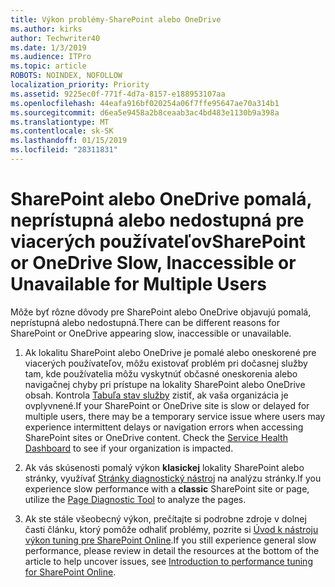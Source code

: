 ```yaml
---
title: Výkon problémy-SharePoint alebo OneDrive
ms.author: kirks
author: Techwriter40
ms.date: 1/3/2019
ms.audience: ITPro
ms.topic: article
ROBOTS: NOINDEX, NOFOLLOW
localization_priority: Priority
ms.assetid: 9225ec0f-771f-4d7a-8157-e188953107aa
ms.openlocfilehash: 44eafa916bf020254a06f7ffe95647ae70a314b1
ms.sourcegitcommit: d6ea5e9458a2b8ceaab3ac4bd483e1130b9a398a
ms.translationtype: MT
ms.contentlocale: sk-SK
ms.lasthandoff: 01/15/2019
ms.locfileid: "28311831"
---
```

# <a name="sharepoint-or-onedrive-slow-inaccessible-or-unavailable-for-multiple-users"></a><span data-ttu-id="7d62e-102">SharePoint alebo OneDrive pomalá, neprístupná alebo nedostupná pre viacerých používateľov</span><span class="sxs-lookup"><span data-stu-id="7d62e-102">SharePoint or OneDrive Slow, Inaccessible or Unavailable for Multiple Users</span></span>

<span data-ttu-id="7d62e-103">Môže byť rôzne dôvody pre SharePoint alebo OneDrive objavujú pomalá, neprístupná alebo nedostupná.</span><span class="sxs-lookup"><span data-stu-id="7d62e-103">There can be different reasons for SharePoint or OneDrive appearing slow, inaccessible or unavailable.</span></span> 
  
1. <span data-ttu-id="7d62e-p101">Ak lokalitu SharePoint alebo OneDrive je pomalé alebo oneskorené pre viacerých používateľov, môžu existovať problém pri dočasnej služby tam, kde používatelia môžu vyskytnúť občasné oneskorenia alebo navigačnej chyby pri prístupe na lokality SharePoint alebo OneDrive obsah. Kontrola [Tabuľa stav služby](https://admin.microsoft.com/AdminPortal/Home#/servicehealth) zistiť, ak vaša organizácia je ovplyvnené.</span><span class="sxs-lookup"><span data-stu-id="7d62e-p101">If your SharePoint or OneDrive site is slow or delayed for multiple users, there may be a temporary service issue where users may experience intermittent delays or navigation errors when accessing SharePoint sites or OneDrive content. Check the [Service Health Dashboard](https://admin.microsoft.com/AdminPortal/Home#/servicehealth) to see if your organization is impacted.</span></span> 
  
2. <span data-ttu-id="7d62e-106">Ak vás skúsenosti pomalý výkon **klasickej** lokality SharePoint alebo stránky, využívať [Stránky diagnostický nástroj](https://aka.ms/perftool) na analýzu stránky.</span><span class="sxs-lookup"><span data-stu-id="7d62e-106">If you experience slow performance with a **classic** SharePoint site or page, utilize the [Page Diagnostic Tool](https://aka.ms/perftool) to analyze the pages.</span></span> 
  
3. <span data-ttu-id="7d62e-107">Ak ste stále všeobecný výkon, prečítajte si podrobne zdroje v dolnej časti článku, ktorý pomôže odhaliť problémy, pozrite si [Úvod k nástroju výkon tuning pre SharePoint Online](https://go.microsoft.com/fwlink/?linkid=2024334).</span><span class="sxs-lookup"><span data-stu-id="7d62e-107">If you still experience general slow performance, please review in detail the resources at the bottom of the article to help uncover issues, see [Introduction to performance tuning for SharePoint Online](https://go.microsoft.com/fwlink/?linkid=2024334).</span></span>
  

